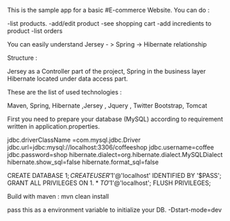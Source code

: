 
This is the sample app for a basic #E-commerce Website.
You can do :


-list products.
-add/edit  product
-see shopping cart
-add incredients to product
-list orders


You can easily understand Jersey - > Spring -> Hibernate relationship

Structure :

Jersey as a Controller part of the project,
Spring in the business layer
Hibernate located under data access part.


These are the list of used technologies :

Maven, Spring, Hibernate ,Jersey , Jquery , Twitter Bootstrap, Tomcat


First you need to prepare your database (MySQL) according to requirement written in  application.properties.



jdbc.driverClassName =com.mysql.jdbc.Driver
jdbc.url=jdbc:mysql://localhost:3306/coffeeshop
jdbc.username=coffee
jdbc.password=shop
hibernate.dialect=org.hibernate.dialect.MySQLDialect
hibernate.show_sql=false
hibernate.format_sql=false



CREATE DATABASE $1;
CREATE USER '$1'@'localhost' IDENTIFIED BY '$PASS';
GRANT ALL PRIVILEGES ON $1.* TO '$1'@'localhost';
FLUSH PRIVILEGES;


 Build with maven :
 mvn clean install



 pass this as a environment variable to initialize your DB.
-Dstart-mode=dev

